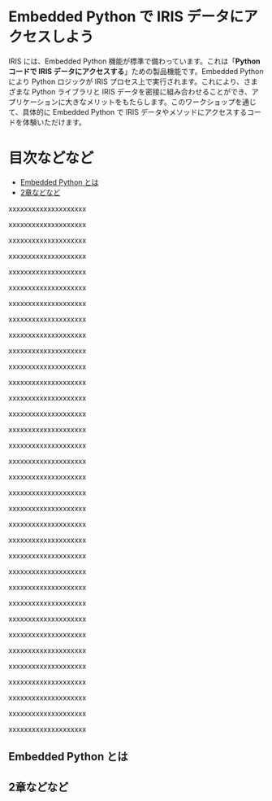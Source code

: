 # Embedded Python で IRIS データにアクセスしよう

IRIS には、Embedded Python 機能が標準で備わっています。これは「**Python コードで IRIS データにアクセスする**」ための製品機能です。Embedded Python により Python ロジックが IRIS プロセス上で実行されます。これにより、さまざまな Python ライブラリと IRIS データを密接に組み合わせることができ、アプリケーションに大きなメリットをもたらします。このワークショップを通じて、具体的に Embedded Python で IRIS データやメソッドにアクセスするコードを体験いただけます。

# 目次などなど

- [Embedded Python とは](#embedded-python-とは)
- [2章などなど](#2章などなど)

xxxxxxxxxxxxxxxxxxxx

xxxxxxxxxxxxxxxxxxxx

xxxxxxxxxxxxxxxxxxxx

xxxxxxxxxxxxxxxxxxxx

xxxxxxxxxxxxxxxxxxxx

xxxxxxxxxxxxxxxxxxxx

xxxxxxxxxxxxxxxxxxxx

xxxxxxxxxxxxxxxxxxxx

xxxxxxxxxxxxxxxxxxxx

xxxxxxxxxxxxxxxxxxxx

xxxxxxxxxxxxxxxxxxxx

xxxxxxxxxxxxxxxxxxxx

xxxxxxxxxxxxxxxxxxxx

xxxxxxxxxxxxxxxxxxxx

xxxxxxxxxxxxxxxxxxxx

xxxxxxxxxxxxxxxxxxxx

xxxxxxxxxxxxxxxxxxxx

xxxxxxxxxxxxxxxxxxxx

xxxxxxxxxxxxxxxxxxxx

xxxxxxxxxxxxxxxxxxxx

xxxxxxxxxxxxxxxxxxxx

xxxxxxxxxxxxxxxxxxxx

xxxxxxxxxxxxxxxxxxxx

xxxxxxxxxxxxxxxxxxxx

xxxxxxxxxxxxxxxxxxxx

xxxxxxxxxxxxxxxxxxxx

xxxxxxxxxxxxxxxxxxxx

xxxxxxxxxxxxxxxxxxxx

xxxxxxxxxxxxxxxxxxxx

xxxxxxxxxxxxxxxxxxxx

xxxxxxxxxxxxxxxxxxxx

xxxxxxxxxxxxxxxxxxxx

xxxxxxxxxxxxxxxxxxxx

xxxxxxxxxxxxxxxxxxxx


## Embedded Python とは

## 2章などなど

